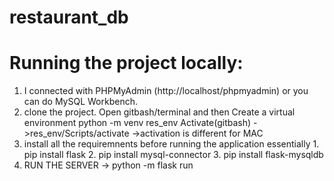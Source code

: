 # restaurant_db

# Running the project locally:
1. I connected with PHPMyAdmin (http://localhost/phpmyadmin) or you can do MySQL Workbench.
2. clone the project. Open gitbash/terminal and then Create a virtual environment 
python -m venv res_env
Activate(gitbash)
 ->res_env/Scripts/activate
 ->activation is different for MAC 
 3. install all the requiremnents before running the application
  essentially 1. pip install flask
              2. pip install mysql-connector
              3. pip install flask-mysqldb
 4. RUN THE SERVER -> python -m flask run

              


